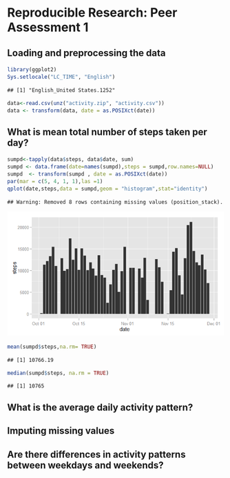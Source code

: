 # Reproducible Research: Peer Assessment 1


## Loading and preprocessing the data

```r
library(ggplot2)
Sys.setlocale("LC_TIME", "English")
```

```
## [1] "English_United States.1252"
```

```r
data<-read.csv(unz("activity.zip", "activity.csv"))
data <- transform(data, date = as.POSIXct(date))
```
## What is mean total number of steps taken per day?

```r
sumpd<-tapply(data$steps, data$date, sum)
sumpd <- data.frame(date=names(sumpd),steps = sumpd,row.names=NULL)
sumpd  <- transform(sumpd , date = as.POSIXct(date))
par(mar = c(5, 4, 1, 1),las =1)
qplot(date,steps,data = sumpd,geom = "histogram",stat="identity")
```

```
## Warning: Removed 8 rows containing missing values (position_stack).
```

![](PA1_template_files/figure-html/histogram-1.png) 

```r
mean(sumpd$steps,na.rm= TRUE)
```

```
## [1] 10766.19
```

```r
median(sumpd$steps, na.rm = TRUE)
```

```
## [1] 10765
```


## What is the average daily activity pattern?



## Imputing missing values



## Are there differences in activity patterns between weekdays and weekends?
